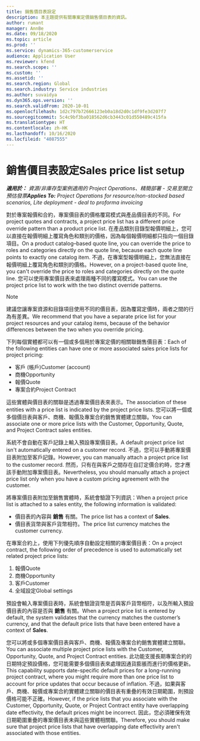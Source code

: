 ```yaml
---
title: 銷售價目表設定
description: 本主題提供有關專案定價銷售價目表的資訊。
author: rumant
manager: AnnBe
ms.date: 09/18/2020
ms.topic: article
ms.prod: ''
ms.service: dynamics-365-customerservice
audience: Application User
ms.reviewer: kfend
ms.search.scope: ''
ms.custom: ''
ms.assetid: ''
ms.search.region: Global
ms.search.industry: Service industries
ms.author: suvaidya
ms.dyn365.ops.version: ''
ms.search.validFrom: 2020-10-01
ms.openlocfilehash: 1d2c797b72666123eb0a18d2d0c1df9fe3d207f7
ms.sourcegitcommit: 5c4c9bf3ba018562d6cb3443c01d550489c415fa
ms.translationtype: HT
ms.contentlocale: zh-HK
ms.lasthandoff: 10/16/2020
ms.locfileid: "4087555"
---
```

# <a name="sales-price-list-setup"></a><span data-ttu-id="d552b-103">銷售價目表設定</span><span class="sxs-lookup"><span data-stu-id="d552b-103">Sales price list setup</span></span>

<span data-ttu-id="d552b-104">_**適用於：** 資源/非庫存型案例適用的 Project Operations、精簡部署 - 交易至開立預估發票_</span><span class="sxs-lookup"><span data-stu-id="d552b-104">_**Applies To:** Project Operations for resource/non-stocked based scenarios, Lite deployment - deal to proforma invoicing_</span></span>

<span data-ttu-id="d552b-105">對於專案報價和合約，專案價目表的價格覆寫模式與產品價目表的不同。</span><span class="sxs-lookup"><span data-stu-id="d552b-105">For project quotes and contracts, a project price list has a different price override pattern than a product price list.</span></span> <span data-ttu-id="d552b-106">在產品類別目錄型報價明細上，您可以直接在報價明細上覆寫角色和類別的價格，因為每個報價明細都只指向一個目錄項目。</span><span class="sxs-lookup"><span data-stu-id="d552b-106">On a product catalog–based quote line, you can override the price to roles and categories directly on the quote line, because each quote line points to exactly one catalog item.</span></span> <span data-ttu-id="d552b-107">不過，在專案型報價明細上，您無法直接在報價明細上覆寫角色和類別的價格。</span><span class="sxs-lookup"><span data-stu-id="d552b-107">However, on a project-based quote line, you can't override the price to roles and categories directly on the quote line.</span></span> <span data-ttu-id="d552b-108">您可以使用專案價目表來處理兩種不同的覆寫模式。</span><span class="sxs-lookup"><span data-stu-id="d552b-108">You can use the project price list to work with the two distinct override patterns.</span></span>

> [!NOTE]
> <span data-ttu-id="d552b-109">建議您讓專案資源和目錄項目使用不同的價目表，因為覆寫定價時，兩者之間的行為有差異。</span><span class="sxs-lookup"><span data-stu-id="d552b-109">We recommend that you have a separate price list for your project resources and your catalog items, because of the behavior differences between the two when you override pricing.</span></span>

<span data-ttu-id="d552b-110">下列每個實體都可以有一個或多個用於專案定價的相關聯銷售價目表：</span><span class="sxs-lookup"><span data-stu-id="d552b-110">Each of the following entities can have one or more associated sales price lists for project pricing:</span></span>

- <span data-ttu-id="d552b-111">客戶 (帳戶)</span><span class="sxs-lookup"><span data-stu-id="d552b-111">Customer (account)</span></span> 
- <span data-ttu-id="d552b-112">商機</span><span class="sxs-lookup"><span data-stu-id="d552b-112">Opportunity</span></span> 
- <span data-ttu-id="d552b-113">報價</span><span class="sxs-lookup"><span data-stu-id="d552b-113">Quote</span></span> 
- <span data-ttu-id="d552b-114">專案合約</span><span class="sxs-lookup"><span data-stu-id="d552b-114">Project Contract</span></span>

<span data-ttu-id="d552b-115">這些實體與價目表的關聯是透過專案價目表來表示。</span><span class="sxs-lookup"><span data-stu-id="d552b-115">The association of these entities with a price list is indicated by the project price lists.</span></span> <span data-ttu-id="d552b-116">您可以將一個或多個價目表與客戶、商機、報價及專案合約銷售實體建立關聯。</span><span class="sxs-lookup"><span data-stu-id="d552b-116">You can associate one or more price lists with the Customer, Opportunity, Quote, and Project Contract sales entities.</span></span>

<span data-ttu-id="d552b-117">系統不會自動在客戶記錄上輸入預設專案價目表。</span><span class="sxs-lookup"><span data-stu-id="d552b-117">A default project price list isn't automatically entered on a customer record.</span></span> <span data-ttu-id="d552b-118">不過，您可以手動將專案價目表附加至客戶記錄。</span><span class="sxs-lookup"><span data-stu-id="d552b-118">However, you can manually attach a project price list to the customer record.</span></span> <span data-ttu-id="d552b-119">然而，只有在與客戶之間存在自訂定價合約時，您才應該手動附加專案價目表。</span><span class="sxs-lookup"><span data-stu-id="d552b-119">Nevertheless, you should manually attach a project price list only when you have a custom pricing agreement with the customer.</span></span> 

<span data-ttu-id="d552b-120">將專案價目表附加至銷售實體時，系統會驗證下列資訊：</span><span class="sxs-lookup"><span data-stu-id="d552b-120">When a project price list is attached to a sales entity, the following information is validated:</span></span>

- <span data-ttu-id="d552b-121">價目表的內容與 **銷售** 有關。</span><span class="sxs-lookup"><span data-stu-id="d552b-121">The price list has a context of **Sales**.</span></span> 
- <span data-ttu-id="d552b-122">價目表貨幣與客戶貨幣相符。</span><span class="sxs-lookup"><span data-stu-id="d552b-122">The price list currency matches the customer currency.</span></span> 

<span data-ttu-id="d552b-123">在專案合約上，使用下列優先順序自動設定相關的專案價目表：</span><span class="sxs-lookup"><span data-stu-id="d552b-123">On a project contract, the following order of precedence is used to automatically set related project price lists:</span></span>

1. <span data-ttu-id="d552b-124">報價</span><span class="sxs-lookup"><span data-stu-id="d552b-124">Quote</span></span>
2. <span data-ttu-id="d552b-125">商機​​</span><span class="sxs-lookup"><span data-stu-id="d552b-125">Opportunity</span></span>
3. <span data-ttu-id="d552b-126">客戶</span><span class="sxs-lookup"><span data-stu-id="d552b-126">Customer</span></span> 
4. <span data-ttu-id="d552b-127">全域設定</span><span class="sxs-lookup"><span data-stu-id="d552b-127">Global settings</span></span> 

<span data-ttu-id="d552b-128">預設會輸入專案價目表時，系統會驗證貨幣是否與客戶貨幣相符，以及所輸入預設價目表的內容是否與 **銷售** 有關。</span><span class="sxs-lookup"><span data-stu-id="d552b-128">When a project price list is entered by default, the system validates that the currency matches the customer’s currency, and that the default price lists that have been entered have a context of **Sales**.</span></span>

<span data-ttu-id="d552b-129">您可以將或多個專案價目表與客戶、商機、報價及專案合約銷售實體建立關聯。</span><span class="sxs-lookup"><span data-stu-id="d552b-129">You can associate multiple project price lists with the Customer, Opportunity, Quote, and Project Contract entities.</span></span> <span data-ttu-id="d552b-130">此功能支援長期專案合約的日期特定預設價格，您可能需要多個價目表來處理因通貨膨脹而進行的價格更新。</span><span class="sxs-lookup"><span data-stu-id="d552b-130">This capability supports date-specific default prices for a long-running project contract, where you might require more than one price list to account for price updates that occur because of inflation.</span></span> <span data-ttu-id="d552b-131">不過，如果與客戶、商機、報價或專案合約實體建立關聯的價目表有重疊的有效日期範圍，則預設價格可能不正確。</span><span class="sxs-lookup"><span data-stu-id="d552b-131">However, if the price lists that you associate with the Customer, Opportunity, Quote, or Project Contract entity have overlapping date effectivity, the default prices might be incorrect.</span></span> <span data-ttu-id="d552b-132">因此，您必須確保有效日期範圍重疊的專案價目表未與這些實體相關聯。</span><span class="sxs-lookup"><span data-stu-id="d552b-132">Therefore, you should make sure that project price lists that have overlapping date effectivity aren't associated with those entities.</span></span>
